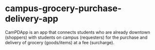 # campus-grocery-purchase-delivery-app
CamPDApp is an app that connects students who are already downtown (shoppers) with students on campus (requesters) for the purchase and delivery of grocery (goods/items) at a fee (surcharge).  

